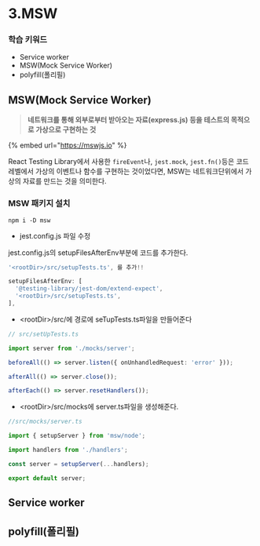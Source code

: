# 3.MSW

### 학습 키워드

* Service worker
* MSW(Mock Service Worker)
* polyfill(폴리필)

## MSW(Mock Service Worker)

> **네트워크를 통해 외부로부터 받아오는 자료(express.js) 등을 테스트의 목적으로 가상으로 구현하는 것**

{% embed url="https://mswjs.io" %}

React Testing Library에서 사용한 `fireEvent`나, `jest.mock`, `jest.fn()`등은 코드 레벨에서 가상의 이벤트나 함수를 구현하는 것이었다면, MSW는 네트워크단위에서 가상의 자료를 만드는 것을 의미한다.

### MSW 패키지 설치

```
npm i -D msw
```

* jest.config.js 파일 수정&#x20;

jest.config.js의 setupFilesAfterEnv부분에 코드를 추가한다.

```javascript
'<rootDir>/src/setupTests.ts', 를 추가!!

setupFilesAfterEnv: [
  '@testing-library/jest-dom/extend-expect',
  '<rootDir>/src/setupTests.ts',
],
```

* \<rootDir>/src/에 경로에 seTupTests.ts파일을 만들어준다

```typescript
// src/setUpTests.ts

import server from './mocks/server';

beforeAll(() => server.listen({ onUnhandledRequest: 'error' }));

afterAll(() => server.close());

afterEach(() => server.resetHandlers());
```

* \<rootDir>/src/mocks에 server.ts파일을 생성해준다.

```typescript
//src/mocks/server.ts

import { setupServer } from 'msw/node';

import handlers from './handlers';

const server = setupServer(...handlers);

export default server;
```

## Service worker



## polyfill(폴리필)
